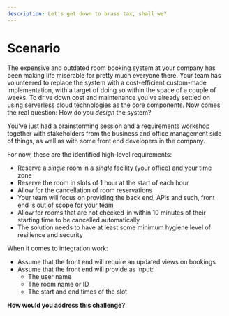 ```yaml
---
description: Let's get down to brass tax, shall we?
---
```


# Scenario

The expensive and outdated room booking system at your company has been making life miserable for pretty much everyone there. Your team has volunteered to replace the system with a cost-efficient custom-made implementation, with a target of doing so within the space of a couple of weeks. To drive down cost and maintenance you've already settled on using serverless cloud technologies as the core components. Now comes the real question: How do you _design_ the system?

You've just had a brainstorming session and a requirements workshop together with stakeholders from the business and office management side of things, as well as with some front end developers in the company.

For now, these are the identified high-level requirements:

* Reserve a _single_ room in a _single_ facility (your office) and your time zone
* Reserve the room in slots of 1 hour at the start of each hour
* Allow for the cancellation of room reservations
* Your team will focus on providing the back end, APIs and such, front end is out of scope for your team
* Allow for rooms that are not checked-in within 10 minutes of their starting time to be cancelled automatically
* The solution needs to have at least some minimum hygiene level of resilience and security

When it comes to integration work:

* Assume that the front end will require an updated views on bookings
* Assume that the front end will provide as input:
  * The user name
  * The room name or ID
  * The start and end times of the slot

**How would you address this challenge?**
